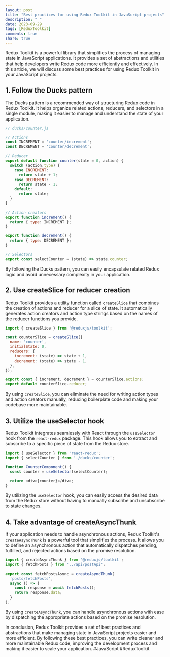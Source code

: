 ```yaml
---
layout: post
title: "Best practices for using Redux Toolkit in JavaScript projects"
description: " "
date: 2023-09-29
tags: [ReduxToolkit]
comments: true
share: true
---
```


Redux Toolkit is a powerful library that simplifies the process of managing state in JavaScript applications. It provides a set of abstractions and utilities that help developers write Redux code more efficiently and effectively. In this article, we will discuss some best practices for using Redux Toolkit in your JavaScript projects.

## 1. Follow the Ducks pattern
The Ducks pattern is a recommended way of structuring Redux code in Redux Toolkit. It helps organize related actions, reducers, and selectors in a single module, making it easier to manage and understand the state of your application.

```javascript
// ducks/counter.js

// Actions
const INCREMENT = 'counter/increment';
const DECREMENT = 'counter/decrement';

// Reducer
export default function counter(state = 0, action) {
  switch (action.type) {
    case INCREMENT:
      return state + 1;
    case DECREMENT:
      return state - 1;
    default:
      return state;
  }
}

// Action creators
export function increment() {
  return { type: INCREMENT };
}

export function decrement() {
  return { type: DECREMENT };
}

// Selectors
export const selectCounter = (state) => state.counter;
```

By following the Ducks pattern, you can easily encapsulate related Redux logic and avoid unnecessary complexity in your application.

## 2. Use createSlice for reducer creation
Redux Toolkit provides a utility function called `createSlice` that combines the creation of actions and reducer for a slice of state. It automatically generates action creators and action type strings based on the names of the reducer functions you provide.

```javascript
import { createSlice } from '@reduxjs/toolkit';

const counterSlice = createSlice({
  name: 'counter',
  initialState: 0,
  reducers: {
    increment: (state) => state + 1,
    decrement: (state) => state - 1,
  },
});

export const { increment, decrement } = counterSlice.actions;
export default counterSlice.reducer;
```

By using `createSlice`, you can eliminate the need for writing action types and action creators manually, reducing boilerplate code and making your codebase more maintainable.

## 3. Utilize the useSelector hook
Redux Toolkit integrates seamlessly with React through the `useSelector` hook from the `react-redux` package. This hook allows you to extract and subscribe to a specific piece of state from the Redux store.

```javascript
import { useSelector } from 'react-redux';
import { selectCounter } from './ducks/counter';

function CounterComponent() {
  const counter = useSelector(selectCounter);

  return <div>{counter}</div>;
}
```

By utilizing the `useSelector` hook, you can easily access the desired data from the Redux store without having to manually subscribe and unsubscribe to state changes.

## 4. Take advantage of createAsyncThunk
If your application needs to handle asynchronous actions, Redux Toolkit's `createAsyncThunk` is a powerful tool that simplifies the process. It allows you to define an asynchronous action that automatically dispatches pending, fulfilled, and rejected actions based on the promise resolution.

```javascript
import { createAsyncThunk } from '@reduxjs/toolkit';
import { fetchPosts } from '../api/postApi';

export const fetchPostsAsync = createAsyncThunk(
  'posts/fetchPosts',
  async () => {
    const response = await fetchPosts();
    return response.data;
  }
);
```

By using `createAsyncThunk`, you can handle asynchronous actions with ease by dispatching the appropriate actions based on the promise resolution.

In conclusion, Redux Toolkit provides a set of best practices and abstractions that make managing state in JavaScript projects easier and more efficient. By following these best practices, you can write cleaner and more maintainable Redux code, improving the development process and making it easier to scale your application. 
#JavaScript #ReduxToolkit